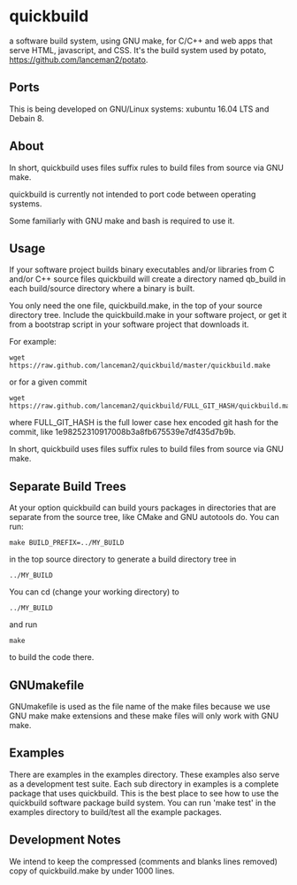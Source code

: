 # quickbuild

a software build system, using GNU make, for C/C++ and web apps
that serve HTML, javascript, and CSS.  It's the build system used
by potato, https://github.com/lanceman2/potato.

## Ports

This is being developed on GNU/Linux systems: xubuntu 16.04 LTS
and Debain 8.

## About

In short, quickbuild uses files suffix rules to build files from source
via GNU make.

quickbuild is currently not intended to port code between operating
systems.

Some familiarly with GNU make and bash is required to use it.


## Usage

If your software project builds binary executables and/or libraries from C
and/or C++ source files quickbuild will create a directory named qb_build
in each build/source directory where a binary is built.

You only need the one file, quickbuild.make, in the top of your source
directory tree.  Include the quickbuild.make in your software project, or
get it from a bootstrap script in your software project that downloads
it.

For example:
```
wget https://raw.github.com/lanceman2/quickbuild/master/quickbuild.make
```

or for a given commit
```
wget https://raw.github.com/lanceman2/quickbuild/FULL_GIT_HASH/quickbuild.make
```
where FULL_GIT_HASH is the full lower case hex encoded git hash for the
commit, like 1e98252310917008b3a8fb675539e7df435d7b9b.

In short, quickbuild uses files suffix rules to build files from source
via GNU make.


## Separate Build Trees

At your option quickbuild can build yours packages in directories that are
separate from the source tree, like CMake and GNU autotools do.  You can
run:

```
make BUILD_PREFIX=../MY_BUILD
```
in the top source directory to generate a build directory tree in
```
../MY_BUILD
```
You can cd (change your working directory) to
```
../MY_BUILD
```
and run
```
make
```
to build the code there.

## GNUmakefile

GNUmakefile is used as the file name of the make files because we use GNU
make make extensions and these make files will only work with GNU make.


## Examples

There are examples in the examples directory.  These examples also serve
as a development test suite.  Each sub directory in examples is a complete
package that uses quickbuild.  This is the best place to see how to use
the quickbuild software package build system.  You can run 'make test' in
the examples directory to build/test all the example packages.


## Development Notes


We intend to keep the compressed (comments and blanks lines removed) copy
of quickbuild.make by under 1000 lines.
